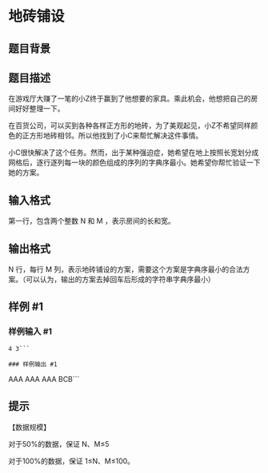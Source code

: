 # 地砖铺设

## 题目背景



## 题目描述

在游戏厅大赚了一笔的小Z终于赢到了他想要的家具。乘此机会，他想把自己的房间好好整理一下。

在百货公司，可以买到各种各样正方形的地砖，为了美观起见，小Z不希望同样颜色的正方形地砖相邻。所以他找到了小C来帮忙解决这件事情。

小C很快解决了这个任务。然而，出于某种强迫症，她希望在地上按照长宽划分成网格后，逐行逐列每一块的颜色组成的序列的字典序最小。她希望你帮忙验证一下她的方案。


## 输入格式

第一行，包含两个整数 N 和 M ，表示房间的长和宽。


## 输出格式

N 行，每行 M 列，表示地砖铺设的方案，需要这个方案是字典序最小的合法方案。（可以认为，输出的方案去掉回车后形成的字符串字典序最小）


## 样例 #1

### 样例输入 #1
```
4 3```

### 样例输出 #1

```
AAA
AAA
AAA
BCB```

## 提示

【数据规模】

对于50%的数据，保证 N、M≤5

对于100%的数据，保证 1≤N、M≤100。

